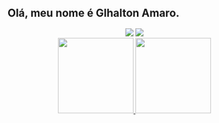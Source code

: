 ## Olá, meu nome é Glhalton Amaro.
<style>
.links{
  display ="flex"
  
}
</style>

<div class="links" align="center" >
<a href="https://www.linkedin.com/in/douglas-silva-526879213/" target="_blank"><img src="https://img.shields.io/badge/-LinkedIn-%230077B5?style=for-the-badge&logo=linkedin&logoColor=white" target="_blank"></a>
<a href="https://www.instagram.com/douglas._.ss/" target="_blank"><img src="https://img.shields.io/badge/-Instagram-%23E4405F?style=for-the-badge&logo=instagram&logoColor=white" target="_blank"></a>

</div>  

<div align="center">
  
  <a href="https://github.com/Glhalton">
  <img height="150em" src="https://github-readme-stats.vercel.app/api?username=DouglaxDev&show_icons=true&theme=dracula&include_all_commits=true&count_private=true"/>
  <img height="150em" src="https://github-readme-stats.vercel.app/api/top-langs/?username=DouglaxDev&layout=compact&langs_count=7&theme=dracula"/>
    
</div>

